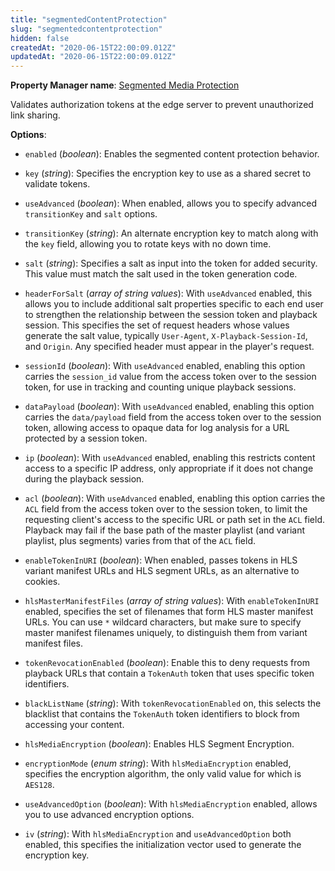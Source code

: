 ```yaml
---
title: "segmentedContentProtection"
slug: "segmentedcontentprotection"
hidden: false
createdAt: "2020-06-15T22:00:09.012Z"
updatedAt: "2020-06-15T22:00:09.012Z"
---
```

__Property Manager name__: [Segmented Media Protection](https://control.akamai.com/wh/CUSTOMER/AKAMAI/en-US/WEBHELP/property-manager/property-manager-help/csh_lookup.html?id=PM_0079)

Validates authorization tokens at the edge server to prevent unauthorized link sharing.

__Options__:

<div class="option" markdown="1" id="segmentedContentProtection.enabled" >

- `enabled` (_boolean_): Enables the segmented content protection behavior.

</div>

<div class="option" markdown="1" id="segmentedContentProtection.key" >

- `key` (_string_): Specifies the encryption key to use as a shared secret to validate tokens.

</div>

<div class="option" markdown="1" id="segmentedContentProtection.useAdvanced" >

- `useAdvanced` (_boolean_): When enabled, allows you to specify advanced `transitionKey` and `salt` options.

</div>

<div class="option" markdown="1" id="segmentedContentProtection.transitionKey" >

- `transitionKey` (_string_): An alternate encryption key to match along with the `key` field, allowing you to rotate keys with no down time.

</div>

<div class="option" markdown="1" id="segmentedContentProtection.salt" >

- `salt` (_string_): Specifies a salt as input into the token for added security. This value must match the salt used in the token generation code.

</div>

<div class="option" markdown="1" id="segmentedContentProtection.headerForSalt" >

- `headerForSalt` (_array of string values_): With `useAdvanced` enabled, this allows you to include additional salt properties specific to each end user to strengthen the relationship between the session token and playback session. This specifies the set of request headers whose values generate the salt value, typically `User-Agent`, `X-Playback-Session-Id`, and `Origin`. Any specified header must appear in the player's request.

</div>

<div class="option" markdown="1" id="segmentedContentProtection.sessionId" >

- `sessionId` (_boolean_): With `useAdvanced` enabled, enabling this option carries the `session_id` value from the access token over to the session token, for use in tracking and counting unique playback sessions.

</div>

<div class="option" markdown="1" id="segmentedContentProtection.dataPayload" >

- `dataPayload` (_boolean_): With `useAdvanced` enabled, enabling this option carries the `data/payload` field from the access token over to the session token, allowing access to opaque data for log analysis for a URL protected by a session token.

</div>

<div class="option" markdown="1" id="segmentedContentProtection.ip" >

- `ip` (_boolean_): With `useAdvanced` enabled, enabling this restricts content access to a specific IP address, only appropriate if it does not change during the playback session.

</div>

<div class="option" markdown="1" id="segmentedContentProtection.acl" >

- `acl` (_boolean_): With `useAdvanced` enabled, enabling this option carries the `ACL` field from the access token over to the session token, to limit the requesting client's access to the specific URL or path set in the `ACL` field. Playback may fail if the base path of the master playlist (and variant playlist, plus segments) varies from that of the `ACL` field.

</div>

<div class="option" markdown="1" id="segmentedContentProtection.enableTokenInURI" >

- `enableTokenInURI` (_boolean_): When enabled, passes tokens in HLS variant manifest URLs and HLS segment URLs, as an alternative to cookies.

</div>

<div class="option" markdown="1" id="segmentedContentProtection.hlsMasterManifestFiles" >

- `hlsMasterManifestFiles` (_array of string values_): With `enableTokenInURI` enabled, specifies the set of filenames that form HLS master manifest URLs. You can use `*` wildcard characters, but make sure to specify master manifest filenames uniquely, to distinguish them from variant manifest files.

</div>

<div class="option" markdown="1" id="segmentedContentProtection.tokenRevocationEnabled" >

- `tokenRevocationEnabled` (_boolean_): Enable this to deny requests from playback URLs that contain a `TokenAuth` token that uses specific token identifiers.

</div>

<div class="option" markdown="1" id="segmentedContentProtection.blackListName" >

- `blackListName` (_string_): With `tokenRevocationEnabled` on, this selects the blacklist that contains the `TokenAuth` token identifiers to block from accessing your content.

</div>

<div class="option" markdown="1" id="segmentedContentProtection.hlsMediaEncryption" >

- `hlsMediaEncryption` (_boolean_): Enables HLS Segment Encryption.

</div>

<div class="option" markdown="1" id="segmentedContentProtection.encryptionMode" >

- `encryptionMode` (_enum string_): With `hlsMediaEncryption` enabled, specifies the encryption algorithm, the only valid value for which is `AES128`.

</div>

<div class="option" markdown="1" id="segmentedContentProtection.useAdvancedOption" >

- `useAdvancedOption` (_boolean_): With `hlsMediaEncryption` enabled, allows you to use advanced encryption options.

</div>

<div class="option" markdown="1" id="segmentedContentProtection.iv" >

- `iv` (_string_): With `hlsMediaEncryption` and `useAdvancedOption` both enabled, this specifies the initialization vector used to generate the encryption key.

</div>

</div>

<div class="feature" data-feature="segmentedMediaOptimization" markdown="1">
